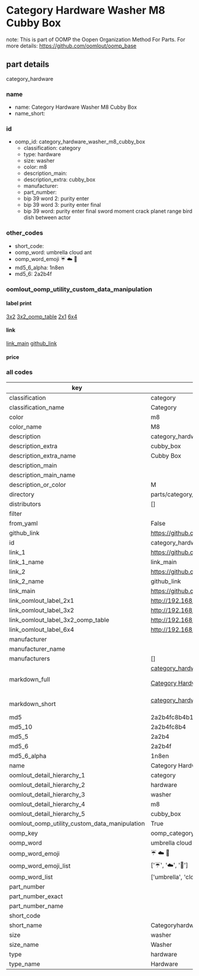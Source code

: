 # Category Hardware Washer M8 Cubby Box  

note: This is part of OOMP the Oopen Organization Method For Parts. For more details: https://github.com/oomlout/oomp_base

##  part details



category_hardware

### name
* name: Category Hardware Washer M8 Cubby Box
* name_short: 
### id
* oomp_id: category_hardware_washer_m8_cubby_box
  * classification: category
  * type: hardware
  * size: washer
  * color: m8
  * description_main: 
  * description_extra: cubby_box
  * manufacturer: 
  * part_number: 
  * bip 39 word 2: purity enter
  * bip 39 word 3: purity enter final
  * bip 39 word: purity enter final sword moment crack planet range bird dish between actor

### other_codes
* short_code: 
* oomp_word: umbrella cloud ant
* oomp_word_emoji :umbrella: :cloud: :ant:
* md5_6_alpha: 1n8en
* md5_6: 2a2b4f






### oomlout_oomp_utility_custom_data_manipulation
#### label print
[3x2](http://192.168.1.245:1112/?label=oomp%201n8en)
[3x2_oomp_table](http://192.168.1.107:1112/?label=oomp%201n8en)
[2x1](http://192.168.1.242:1112/?label=oomp%201n8en)
[6x4](http://192.168.1.55:1112/?label=oomp%201n8en)    

#### link

[link_main](https://github.com/oomlout/oomlout_oomp_current_version_messy/tree/main/parts/category_hardware_washer_m8_cubby_box) [github_link](https://github.com/oomlout/oomlout_oomp_part_src/tree/main/parts/category_hardware_washer_m8_cubby_box)                             

#### price







### all codes 
| key | value |  
| --- | --- |  
| classification | category |  
| classification_name | Category |  
| color | m8 |  
| color_name | M8 |  
| description | category_hardware |  
| description_extra | cubby_box |  
| description_extra_name | Cubby Box |  
| description_main |  |  
| description_main_name |  |  
| description_or_color | M  |  
| directory | parts/category_hardware_washer_m8_cubby_box |  
| distributors | [] |  
| filter |  |  
| from_yaml | False |  
| github_link | https://github.com/oomlout/oomlout_oomp_part_src/tree/main/parts/category_hardware_washer_m8_cubby_box |  
| id | category_hardware_washer_m8_cubby_box |  
| link_1 | https://github.com/oomlout/oomlout_oomp_current_version_messy/tree/main/parts/category_hardware_washer_m8_cubby_box |  
| link_1_name | link_main |  
| link_2 | https://github.com/oomlout/oomlout_oomp_part_src/tree/main/parts/category_hardware_washer_m8_cubby_box |  
| link_2_name | github_link |  
| link_main | https://github.com/oomlout/oomlout_oomp_current_version_messy/tree/main/parts/category_hardware_washer_m8_cubby_box |  
| link_oomlout_label_2x1 | http://192.168.1.242:1112/?label=oomp%201n8en |  
| link_oomlout_label_3x2 | http://192.168.1.245:1112/?label=oomp%201n8en |  
| link_oomlout_label_3x2_oomp_table | http://192.168.1.107:1112/?label=oomp%201n8en |  
| link_oomlout_label_6x4 | http://192.168.1.55:1112/?label=oomp%201n8en |  
| manufacturer |  |  
| manufacturer_name |  |  
| manufacturers | [] |  
| markdown_full | [category_hardware_washer_m8_cubby_box](https://github.com/oomlout/oomlout_oomp_current_version_messy/tree/main/parts/category_hardware_washer_m8_cubby_box)<br>[](https://github.com/oomlout/oomlout_oomp_current_version_messy/tree/main/parts/category_hardware_washer_m8_cubby_box)<br>[Category Hardware Washer M8 Cubby Box](https://github.com/oomlout/oomlout_oomp_current_version_messy/tree/main/parts/category_hardware_washer_m8_cubby_box)<br><br> |  
| markdown_short | [category_hardware_washer_m8_cubby_box](https://github.com/oomlout/oomlout_oomp_current_version_messy/tree/main/parts/category_hardware_washer_m8_cubby_box)<br><br> |  
| md5 | 2a2b4fc8b4b1d4bcc7477dc4ad12dd72 |  
| md5_10 | 2a2b4fc8b4 |  
| md5_5 | 2a2b4 |  
| md5_6 | 2a2b4f |  
| md5_6_alpha | 1n8en |  
| name | Category Hardware Washer M8 Cubby Box |  
| oomlout_detail_hierarchy_1 | category |  
| oomlout_detail_hierarchy_2 | hardware |  
| oomlout_detail_hierarchy_3 | washer |  
| oomlout_detail_hierarchy_4 | m8 |  
| oomlout_detail_hierarchy_5 | cubby_box |  
| oomlout_oomp_utility_custom_data_manipulation | True |  
| oomp_key | oomp_category_hardware_washer_m8_cubby_box |  
| oomp_word | umbrella cloud ant |  
| oomp_word_emoji | :umbrella: :cloud: :ant: |  
| oomp_word_emoji_list | [':umbrella:', ':cloud:', ':ant:'] |  
| oomp_word_list | ['umbrella', 'cloud', 'ant'] |  
| part_number |  |  
| part_number_exact |  |  
| part_number_name |  |  
| short_code |  |  
| short_name | Categoryhardware |  
| size | washer |  
| size_name | Washer |  
| type | hardware |  
| type_name | Hardware |  
